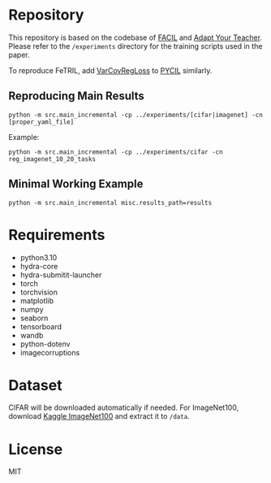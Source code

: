 # Repository

This repository is based on the codebase of [FACIL](https://github.com/mmasana/FACIL) and [Adapt Your Teacher](https://github.com/fszatkowski/cl-teacher-adaptation). Please refer to the `/experiments` directory for the training scripts used in the paper.

To reproduce FeTRIL, add [VarCovRegLoss](src/regularizers/__init__.py) to [PYCIL](https://github.com/G-U-N/PyCIL) similarly.

## Reproducing Main Results

```
python -m src.main_incremental -cp ../experiments/[cifar|imagenet] -cn [proper_yaml_file]
```

Example:

```
python -m src.main_incremental -cp ../experiments/cifar -cn reg_imagenet_10_20_tasks
```

## Minimal Working Example

```
python -m src.main_incremental misc.results_path=results
```

# Requirements

- python3.10
- hydra-core
- hydra-submitit-launcher 
- torch
- torchvision
- matplotlib
- numpy
- seaborn
- tensorboard
- wandb
- python-dotenv
- imagecorruptions

# Dataset

CIFAR will be downloaded automatically if needed. For ImageNet100, download [Kaggle ImageNet100](https://www.kaggle.com/datasets/arjunashok33/imagenet-subset-for-inc-learn) and extract it to `/data`.


# License

MIT
